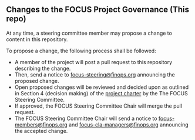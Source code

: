 ## Changes to the FOCUS Project Governance (This repo)

At any time, a steering committee member may propose a change to content in this repository.

To propose a change, the following process shall be followed:

* A member of the project will post a pull request to this repository describing the change.
* Then, send a notice to [focus-steering@finops.org](focus-steering@finops.org) announcing the proposed change.
* Open proposed changes will be reviewed and decided upon as outlined in Section 4 (decision making) of the [project charter](https://github.com/FinOps-Open-Cost-and-Usage-Spec/foundation/blob/main/FOCUS_-_Membership_Agreement_Package_for_use.pdf) by the The FOCUS Steering Committee.
* If approved, the FOCUS Steering Committee Chair will merge the pull request.
* The FOCUS Steering Committee Chair will send a notice to [focus-members@finops.org](focus-members@finops.org) and [focus-cla-managers@finops.org](focus-cla-managers@finops.org) announcing the accepted change.
